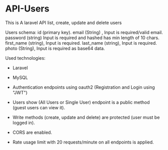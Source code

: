 # API-Users

This is A laravel API list, create, update and delete users

Users schema:
id (primary key).
email (String) , Input is required/valid email.
password (string) Input is required and hashed has min length of 10
chars.
first_name (string), Input is required.
last_name (string), Input is required.
photo (String), Input is required as base64 data.

Used technologies:
- Laravel
- MySQL

- Authentication endpoints using oauth2 (Registration and Login using "JWT")
- Users show (All Users or Single User) endpoint is a public method (guest users can view it).
- Write methods (create, update and delete) are protected (user must be logged in).
- CORS are enabled.
- Rate usage limit with 20 requests/minute on all endpoints is applied.
